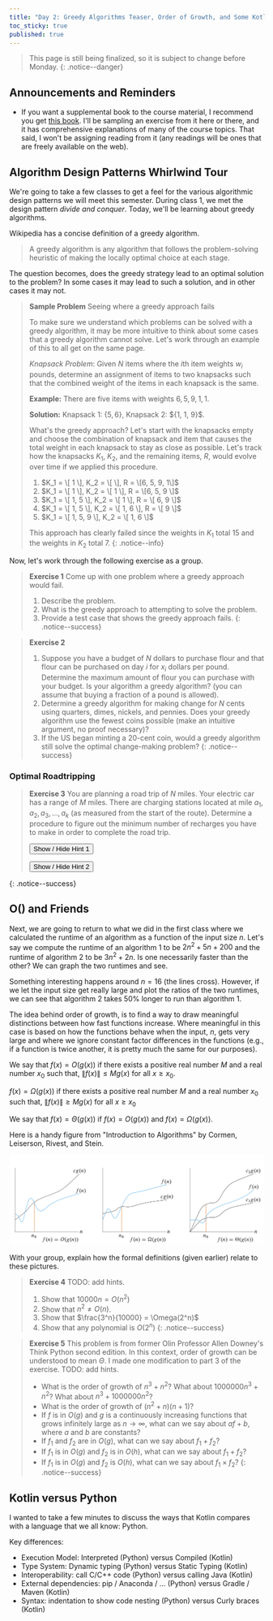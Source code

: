 ```yaml
---
title: "Day 2: Greedy Algorithms Teaser, Order of Growth, and Some Kotlin"
toc_sticky: true
published: true
---
```


> This page is still being finalized, so it is subject to change before Monday.
{: .notice--danger}

## Announcements and Reminders

* If you want a supplemental book to the course material, I recommend you get [this book](https://mitpress.mit.edu/9780262046305/introduction-to-algorithms/).  I'll be sampling an exercise from it here or there, and it has comprehensive explanations of many of the course topics.  That said, I won't be assigning reading from it (any readings will be ones that are freely available on the web).

## Algorithm Design Patterns Whirlwind Tour

We're going to take a few classes to get a feel for the various algorithmic design patterns we will meet this semester.  During class 1, we met the design pattern *divide and conquer*.  Today, we'll be learning about greedy algorithms.

Wikipedia has a concise definition of a greedy algorithm.

> A greedy algorithm is any algorithm that follows the problem-solving heuristic of making the locally optimal choice at each stage.

The question becomes, does the greedy strategy lead to an optimal solution to the problem?  In some cases it may lead to such a solution, and in other cases it may not.

> **Sample Problem** Seeing where a greedy approach fails
> 
> To make sure we understand which problems can be solved with a greedy algorithm, it may be more intuitive to think about some cases that a greedy algorithm cannot solve. Let's work through an example of this to all get on the same page.
> 
> *Knapsack Problem*: Given $N$ items where the $i$th item weights $w_i$ pounds, determine an assignment of items to two knapsacks such that the combined weight of the items in each knapsack is the same.
> 
> **Example:** There are five items with weights $6, 5, 9, 1, 1$.
> 
> **Solution:** Knapsack 1: $\{5, 6\}$, Knapsack 2: $\{1, 1, 9}$.
>
> 
> What's the greedy approach?  Let's start with the knapsacks empty and choose the combination of knapsack and item that causes the total weight in each knapsack to stay as close as possible.  Let's track how the knapsacks $K_1$, $K_2$, and the remaining items, $R$, would evolve over time if we applied this procedure.
> 1. $K_1 = \[ 1 \], K_2 = \[ \], R = \[6, 5, 9, 1\]$
> 2. $K_1 = \[ 1 \], K_2 = \[ 1 \], R = \[6, 5, 9 \]$
> 3. $K_1 = \[ 1, 5 \], K_2 = \[ 1 \], R = \[ 6, 9 \]$
> 4. $K_1 = \[ 1, 5 \], K_2 = \[ 1, 6 \], R = \[ 9 \]$
> 5. $K_1 = \[ 1, 5, 9 \], K_2 = \[ 1, 6 \]$
> 
> This approach has clearly failed since the weights in $K_1$ total 15 and the weights in $K_2$ total 7.
{: .notice--info}

Now, let's work through the following exercise as a group.

> **Exercise 1** Come up with one problem where a greedy approach would fail.
> 1. Describe the problem.
> 2. What is the greedy approach to attempting to solve the problem.
> 3. Provide a test case that shows the greedy approach fails.
{: .notice--success}




> **Exercise 2**
> 1. Suppose you have a budget of $N$ dollars to purchase flour and that flour can be purchased on day $i$ for $x_i$ dollars per pound.  Determine the maximum amount of flour you can purchase with your budget.  Is your algorithm a greedy algorithm? (you can assume that buying a fraction of a pound is allowed). 
> 2. Determine a greedy algorithm for making change for $N$ cents using quarters, dimes, nickels, and pennies.  Does your greedy algorithm use the fewest coins possible (make an intuitive argument, no proof necessary)? 
> 3. If the US began minting a 20-cent coin, would a greedy algorithm still solve the optimal change-making problem?
{: .notice--success}


### Optimal Roadtripping

> **Exercise 3** You are planning a road trip of $N$ miles.  Your electric car has a range of $M$ miles.  There are charging stations located at mile $a_1, a_2, a_3, \ldots, a_k$ (as measured from the start of the route).  Determine a procedure to figure out the minimum number of recharges you have to make in order to complete the road trip.
> 
> <button onclick="HideShowElement('HideShow')">Show / Hide Hint 1</button>
> <div id="HideShow3" style="display:none">Start by thinking about the first decision you have to make (where to make your first recharging stop).  Is there a best first place to stop?</div>
> <button onclick="HideShowElement('HideShow4')">Show / Hide Hint 2</button>
> <div id="HideShow4" style="display:none">Assuming that you recharge completely each time you choose to stop, does it ever make sense to stop at an earlier charging station than you could have reached?</div>
{: .notice--success}



## O() and Friends

Next, we are going to return to what we did in the first class where we calculated the runtime of an algorithm as a function of the input size $n$.  Let's say we compute the runtime of an algorithm 1 to be $2 n^2 + 5n + 200$ and the runtime of algorithm 2 to be $3 n^2 + 2 n$.  Is one necessarily faster than the other?  We can graph the two runtimes and see.

<div id="plot"></div>
<script>
  Plotly.newPlot("plot", [{
    x: [...Array(20).keys()],
    y: [...Array(20).keys()].map(i => 2*i*i + 5*i + 200),
    mode: 'lines',
    name: "algorithm 1"
  }, {
    x: [...Array(20).keys()],
    y: [...Array(20).keys()].map(i => 3*i*i + 2*i),
    mode: 'lines',
    name: "algorithm 2"
  }], { xaxis: { title: "Input Size" },
        yaxis: { title: "Runtime" } } );
</script>

Something interesting happens around $n=16$ (the lines cross).  However, if we let the input size get really large and plot the ratios of the two runtimes, we can see that algorithm 2 takes 50% longer to run than algorithm 1.

<div id="plot2"></div>
<script>
  Plotly.newPlot("plot2", [{
    x: [...Array(1000).keys()],
    y: [...Array(1000).keys()].map(i => (3*i*i + 2*i)/(2*i*i + 5*i + 200)),
    mode: 'lines',
    name: "algorithm 2 runtime / algorithm 1 runtime"
  }], { xaxis: { title: "Input Size", range: [10,1000] },
        yaxis: { title: "Relative Runtime", range: [0, 2] } } );
</script>

The idea behind order of growth, is to find a way to draw meaningful distinctions between how fast functions increase.  Where meaningful in this case is based on how the functions behave when the input, $n$, gets very large and where we ignore constant factor differences in the functions (e.g., if a function is twice another, it is pretty much the same for our purposes).


We say that $f(x) = O(g(x))$ if there exists a positive real number $M$ and a real number $x_0$ such that, $\|f(x)\| \leq M g(x)~\text{for all}~x\geq x_0$.


$f(x) = \Omega(g(x))$ if there exists a positive real number $M$ and a real number $x_0$ such that, $\|f(x)\|\geq M g(x)~\text{for all}~x \geq x_0$

We say that $f(x) = \Theta(g(x))$ if $f(x) = O(g(x))$ and $f(x) = \Omega(g(x))$.

Here is a handy figure from "Introduction to Algorithms" by Cormen, Leiserson, Rivest, and Stein.

![This figure shows a grahical depiction of O(g(n)) (left), Omega(g(n)) (center), and Theta(g(n)) (right)](../images/bigoandfriends.png)

With your group, explain how the formal definitions (given earlier) relate to these pictures.

> **Exercise 4**
>  TODO: add hints.
> 1. Show that $10000 n = O(n^2)$
> 2. Show that $n^2 \neq O(n)$.
> 3. Show that $\frac{3^n}{10000} = \Omega(2^n)$
> 4. Show that any polynomial is $O(2^n)$
{: .notice--success}

> **Exercise 5** This problem is from former Olin Professor Allen Downey's Think Python second edition.   In this context, order of growth can be understood to mean $\Theta$.  I made one modification to part 3 of the exercise.  TODO: add hints.
> * What is the order of growth of $n^3 + n^2$? What about $1000000 n^3 + n^2$? What about $n^3 + 1000000 n^2$?
> * What is the order of growth of $(n^2 + n)(n + 1)$?
> * If $f$ is in $O(g)$ and $g$ is a continuously increasing functions that grows infinitely large as $n \rightarrow \infty$, what can we say about $af+b$, where $a$ and $b$ are constants?
> * If $f_1$ and $f_2$ are in $O(g)$, what can we say about $f_1 + f_2$?
> * If $f_1$ is in $O(g)$ and $f_2$ is in $O(h)$, what can we say about $f_1 + f_2$?
> * If $f_1$ is in $O(g)$ and $f_2$ is $O(h)$, what can we say about $f_1 \times f_2$?
{: .notice--success}

## Kotlin versus Python

I wanted to take a few minutes to discuss the ways that Kotlin compares with a language that we all know: Python.

Key differences:
* Execution Model: Interpreted (Python) versus Compiled (Kotlin)
* Type System: Dynamic typing (Python) versus Static Typing (Kotlin)
* Interoperability: call C/C++ code (Python) versus calling Java (Kotlin)
* External dependencies: pip / Anaconda / ... (Python) versus Gradle / Maven (Kotlin)
* Syntax: indentation to show code nesting (Python) versus Curly braces (Kotlin)
